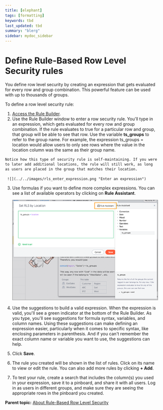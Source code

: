 ```yaml
---
title: [elephant]
tags: [formatting]
keywords: tbd
last_updated: tbd
summary: "blerg"
sidebar: mydoc_sidebar
---
```

# Define Rule-Based Row Level Security rules

You define row level security by creating an expression that gets evaluated for every row and group combination. This powerful feature can be used with up to thousands of groups.

To define a row level security rule:

1.   [Access the Rule Builder](access_rule_builder.html#). 
2.   Use the Rule Builder window to enter a row security rule. You'll type in an expression, which gets evaluated for every row and group combination. If the rule evaluates to true for a particular row and group, that group will be able to see that row. Use the variable **ts\_groups** to refer to the group name. For example, the expression ts\_groups = location would allow users to only see rows where the value in the location column was the same as their group name.

    Notice how this type of security rule is self-maintaining. If you were to later add additional locations, the rule will still work, as long as users are placed in the group that matches their location.

     ![](../../images/rls_enter_expression.png "Enter an expression") 

3.   Use formulas if you want to define more complex expressions. You can see a list of available operators by clicking on **Rule Assistant**. 

     ![](../../images/rls_rule_assistant.png "The Rule Assistant") 

4.   Use the suggestions to build a valid expression. When the expression is valid, you'll see a green indicator at the bottom of the Rule Builder. As you type, you'll see suggestions for formula syntax, variables, and column names. Using these suggestions can make defining an expression easier, particularly when it comes to specific syntax, like enclosing parameters in parenthesis. And if you can't remember the exact column name or variable you want to use, the suggestions can help.
5.   Click **Save**. 
6.   The rule you created will be shown in the list of rules. Click on its name to view or edit the rule. You can also add more rules by clicking **+ Add**. 
7.   To test your rule, create a search that includes the column\(s\) you used in your expression, save it to a pinboard, and share it with all users. Log in as users in different groups, and make sure they are seeing the appropriate rows in the pinboard you created. 

**Parent topic:** [About Rule-Based Row Level Security](../../admin/data_security/new_row_level_security.html)

